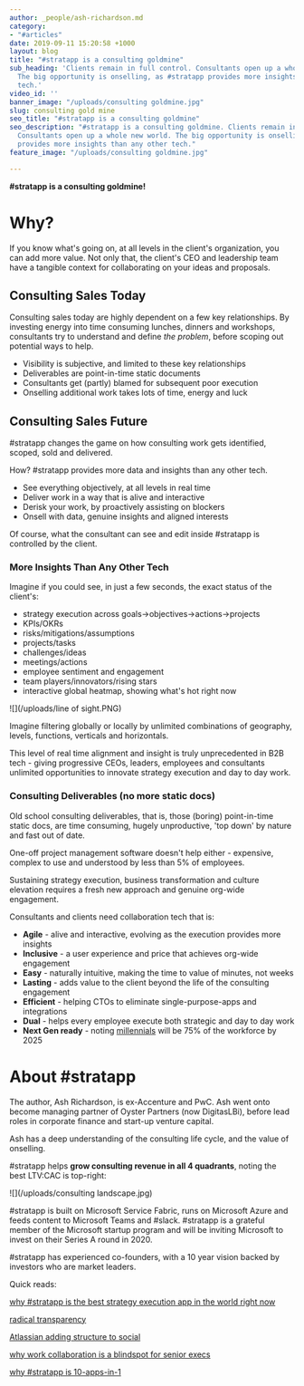 ```yaml
---
author: _people/ash-richardson.md
category:
- "#articles"
date: 2019-09-11 15:20:58 +1000
layout: blog
title: "#stratapp is a consulting goldmine"
sub_heading: 'Clients remain in full control. Consultants open up a whole new world.
  The big opportunity is onselling, as #stratapp provides more insights than any other
  tech.'
video_id: ''
banner_image: "/uploads/consulting goldmine.jpg"
slug: consulting gold mine
seo_title: "#stratapp is a consulting goldmine"
seo_description: "#stratapp is a consulting goldmine. Clients remain in full control.
  Consultants open up a whole new world. The big opportunity is onselling, as #stratapp
  provides more insights than any other tech."
feature_image: "/uploads/consulting goldmine.jpg"

---
```

**#stratapp is a consulting goldmine!**

# Why?

If you know what's going on, at all levels in the client's organization, you can add more value.  Not only that, the client's CEO and leadership team have a tangible context for collaborating on your ideas and proposals.

## Consulting Sales Today

Consulting sales today are highly dependent on a few key relationships.  By investing energy into time consuming lunches, dinners and workshops, consultants try to understand and define _the problem_, before scoping out potential ways to help.

* Visibility is subjective, and limited to these key relationships
* Deliverables are point-in-time static documents
* Consultants get (partly) blamed for subsequent poor execution
* Onselling additional work takes lots of time, energy and luck

## Consulting Sales Future

\#stratapp changes the game on how consulting work gets identified, scoped, sold and delivered.

How?  #stratapp provides more data and insights than any other tech.

* See everything objectively, at all levels in real time
* Deliver work in a way that is alive and interactive
* Derisk your work, by proactively assisting on blockers
* Onsell with data, genuine insights and aligned interests

Of course, what the consultant can see and edit inside #stratapp is controlled by the client.

### More Insights Than Any Other Tech

Imagine if you could see, in just a few seconds, the exact status of the client's:

* strategy execution across goals->objectives->actions->projects
* KPIs/OKRs
* risks/mitigations/assumptions
* projects/tasks
* challenges/ideas
* meetings/actions
* employee sentiment and engagement
* team players/innovators/rising stars
* interactive global heatmap, showing what's hot right now

![](/uploads/line of sight.PNG)

Imagine filtering globally or locally by unlimited combinations of geography, levels, functions, verticals and horizontals.

This level of real time alignment and insight is truly unprecedented in B2B tech - giving progressive CEOs, leaders, employees and consultants unlimited opportunities to innovate strategy execution and day to day work.

### Consulting Deliverables (no more static docs)

Old school consulting deliverables, that is, those (boring) point-in-time static docs, are time consuming, hugely unproductive, 'top down' by nature and fast out of date.

One-off project management software doesn't help either - expensive, complex to use and understood by less than 5% of employees.

Sustaining strategy execution, business transformation and culture elevation requires a fresh new approach and genuine org-wide engagement.

Consultants and clients need collaboration tech that is:

* **Agile** - alive and interactive, evolving as the execution provides more insights
* **Inclusive** - a user experience and price that achieves org-wide engagement
* **Easy** - naturally intuitive, making the time to value of minutes, not weeks
* **Lasting** - adds value to the client beyond the life of the consulting engagement
* **Efficient** - helping CTOs to eliminate single-purpose-apps and integrations
* **Dual** - helps every employee execute both strategic and day to day work
* **Next Gen ready** - noting [millennials](https://stratapp.ai/blog/radical-transparency/ "millennials") will be 75% of the workforce by 2025

# About #stratapp

The author, Ash Richardson, is ex-Accenture and PwC.  Ash went onto become managing partner of Oyster Partners (now DigitasLBi), before lead roles in corporate finance and start-up venture capital.

Ash has a deep understanding of the consulting life cycle, and the value of onselling.

\#stratapp helps **grow consulting revenue in all 4 quadrants**, noting the best LTV:CAC is top-right:

![](/uploads/consulting landscape.jpg)

\#stratapp is built on Microsoft Service Fabric, runs on Microsoft Azure and feeds content to Microsoft Teams and #slack. #stratapp is a grateful member of the Microsoft startup program and will be inviting Microsoft to invest on their Series A round in 2020.

\#stratapp has experienced co-founders, with a 10 year vision backed by investors who are market leaders.

Quick reads:

[why #stratapp is the best strategy execution app in the world right now](https://stratapp.ai/blog/best-strategy-execution-software-app/ "best strategy execution app")

[radical transparency](https://stratapp.ai/blog/radical-transparency/ "radical transparency")

[Atlassian adding structure to social](https://stratapp.ai/blog/atlassian-stride-social-with-structure/ "social with structure")

[why work collaboration is a blindspot for senior execs](https://stratapp.ai/blog/work-collaboration-is-still-a-blindspot-for-senior-execs/ "senior execs blindspot")

[why #stratapp is 10-apps-in-1](https://stratapp.ai/blog/why-stratapp-is-10-apps-in-1/ "10-apps-in-1")
